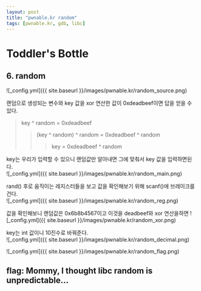 ```yaml
---
layout: post
title: "pwnable.kr random"
tags: [pwnable.kr, gdb, libc]
---
```


# Toddler's Bottle 
## 6. random

![_config.yml]({{ site.baseurl }}/images/pwnable.kr/random_source.png)

랜덤으로 생성되는 변수와 key 값을 xor 연산한 값이 0xdeadbeef이면 답을 얻을 수 있다.  
> key ^ random = 0xdeadbeef
> > (key ^ random) ^ random = 0xdeadbeef ^ random  
> > > key = 0xdeadbeef ^ random

key는 우리가 입력할 수 있으니 랜덤값만 알아내면 그에 맞춰서 key 값을 입력하면된다.  
![_config.yml]({{ site.baseurl }}/images/pwnable.kr/random_main.png)

rand() 후로 움직이는 레지스터들을 보고 값을 확인해보기 위해 scanf()에 브레이크를 건다.  
![_config.yml]({{ site.baseurl }}/images/pwnable.kr/random_reg.png)

값을 확인해보니 랜덤값은 0x6b8b4567이고 이것을 deadbeef와 xor 연산을하면
![_config.yml]({{ site.baseurl }}/images/pwnable.kr/random_xor.png)

key는 int 값이니 10진수로 바꿔준다.  
![_config.yml]({{ site.baseurl }}/images/pwnable.kr/random_decimal.png)

![_config.yml]({{ site.baseurl }}/images/pwnable.kr/random_flag.png)

## flag: Mommy, I thought libc random is unpredictable...